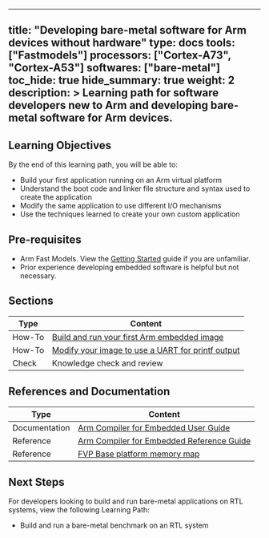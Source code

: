 
---
title: "Developing bare-metal software for Arm devices without hardware" 
type: docs
tools: ["Fastmodels"]
processors: ["Cortex-A73", "Cortex-A53"]
softwares: ["bare-metal"]
toc_hide: true
hide_summary: true
weight: 2
description: >
    Learning path for software developers new to Arm and developing bare-metal software for Arm devices. 
---

## Learning Objectives 

By the end of this learning path, you will be able to:

* Build your first application running on an Arm virtual platform
* Understand the boot code and linker file structure and syntax used to create the application
* Modify the same application to use different I/O mechanisms
* Use the techniques learned to create your own custom application


## Pre-requisites
 
* Arm Fast Models. View the [Getting Started](/models/getting_started) guide if you are unfamiliar.
* Prior experience developing embedded software is helpful but not necessary.

## Sections

|          Type | Content                       |
| ---           | ---                                 |
| How-To        | [Build and run your first Arm embedded image](/pre-silicon/bm-software/build-bm)       |
| How-To        | [Modify your image to use a UART for printf output](/pre-silicon/bm-software/retarget) |
| Check         | Knowledge check and review                        |


## References and Documentation

| Type          | Content             |
| ---           | ---                 |
| Documentation | [Arm Compiler for Embedded User Guide](https://developer.arm.com/documentation/100748/0618/?lang=en)      |
| Reference     | [Arm Compiler for Embedded Reference Guide](https://developer.arm.com/documentation/101754/0618/?lang=en) |
| Reference     | [FVP Base platform memory map](https://developer.arm.com/documentation/100964/1118/Base-Platform/Base---memory/Base-Platform-memory-map)       |

## Next Steps

For developers looking to build and run bare-metal applications on RTL systems, view the following Learning Path:

* Build and run a bare-metal benchmark on an RTL system



